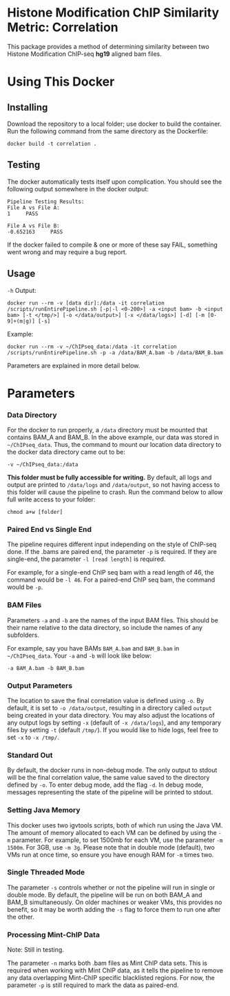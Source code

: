 # Histone Modification ChIP Similarity Metric: Correlation
This package provides a method of determining similarity between two Histone Modification ChIP-seq **hg19** aligned bam files.

# Using This Docker
## Installing
Download the repository to a local folder; use docker to build the container. Run the following command from the same directory as the Dockerfile:
```
docker build -t correlation .
```

## Testing
The docker automatically tests itself upon complication. You should see the following output somewhere in the docker output:
```
Pipeline Testing Results:
File A vs File A:
1     PASS

File A vs File B:
-0.652163     PASS
```

If the docker failed to compile & one or more of these say FAIL, something went wrong and may require a bug report.

## Usage
`-h` Output:
```
docker run --rm -v [data dir]:/data -it correlation /scripts/runEntirePipeline.sh [-p|-l <0-200>] -a <input bam> -b <input bam> [-t </tmp/>] [-o </data/output>] [-x </data/logs>] [-d] [-m [0-9]+(m|g)] [-s]
```
Example:
```
docker run --rm -v ~/ChIPseq_data:/data -it correlation /scripts/runEntirePipeline.sh -p -a /data/BAM_A.bam -b /data/BAM_B.bam
```
Parameters are explained in more detail below.

# Parameters
### Data Directory
For the docker to run properly, a `/data` directory must be mounted that contains BAM_A and BAM_B. In the above example, our data was stored in `~/ChIPseq_data`. Thus, the command to mount our location data directory to the docker data directory came out to be:
```
-v ~/ChIPseq_data:/data
```
**This folder must be fully accessible for writing.** By default, all logs and output are printed to `/data/logs` and `/data/output`, so not having access to this folder will cause the pipeline to crash.
Run the command below to allow full write access to your folder:
```
chmod a+w [folder]
```

### Paired End vs Single End
The pipeline requires different input independing on the style of ChIP-seq done. If the .bams are paired end, the parameter `-p` is required. If they are single-end, the parameter `-l [read length]` is required.

For example, for a single-end ChIP seq bam with a read length of 46, the command would be `-l 46`. For a paired-end ChIP seq bam, the command would be `-p`.

### BAM Files
Parameters `-a` and `-b` are the names of the input BAM files. This should be their name relative to the data directory, so include the names of any subfolders.

For example, say you have BAMs `BAM_A.bam` and `BAM_B.bam` in `~/ChIPseq_data`. Your `-a` and `-b` will look like below:
```
-a BAM_A.bam -b BAM_B.bam
```

### Output Parameters
The location to save the final correlation value is defined using `-o`. By default, it is set to `-o /data/output`, resulting in a directory called `output` being created in your data directory. You may also adjust the locations of any output logs by setting `-x` (default of `-x /data/logs`), and any temporary files by setting `-t` (default `/tmp/`). If you would like to hide logs, feel free to set `-x` to `-x /tmp/`.

### Standard Out
By default, the docker runs in non-debug mode. The only output to stdout will be the final correlation value, the same value saved to the directory defined by `-o`. To enter debug mode, add the flag `-d`. In debug mode, messages representing the state of the pipeline will be printed to stdout.

### Setting Java Memory
This docker uses two igvtools scripts, both of which run using the Java VM. The amount of memory allocated to each VM can be defined by using the `-m` parameter. For example, to set 1500mb for each VM, use the parameter `-m 1500m`. For 3GB, use `-m 3g`. Please note that in double mode (default), two VMs run at once time, so ensure you have enough RAM for `-m` times two.

### Single Threaded Mode
The parameter `-s` controls whether or not the pipeline will run in single or double mode. By default, the pipeline will be run on both BAM_A and BAM_B simultaneously. On older machines or weaker VMs, this provides no benefit, so it may be worth adding the `-s` flag to force them to run one after the other.

### Processing Mint-ChIP Data
Note: Still in testing.

The parameter `-n` marks both .bam files as Mint ChIP data sets. This is required when working with Mint ChIP data, as it tells the pipeline to remove any data overlapping Mint-ChIP specific blacklisted regions. For now, the parameter `-p` is still required to mark the data as paired-end.